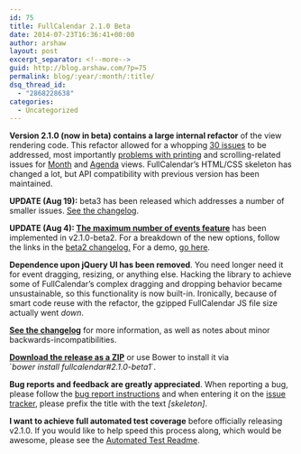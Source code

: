 ```yaml
---
id: 75
title: FullCalendar 2.1.0 Beta
date: 2014-07-23T16:36:41+00:00
author: arshaw
layout: post
excerpt_separator: <!--more-->
guid: http://blog.arshaw.com/?p=75
permalink: blog/:year/:month/:title/
dsq_thread_id:
  - "2868228638"
categories:
  - Uncategorized
---
```

**Version 2.1.0 (now in beta) contains a large internal refactor** of the view rendering code. This refactor allowed for a whopping [30 issues](https://code.google.com/p/fullcalendar/issues/list?can=2&q=milestone=skeleton) to be addressed, most importantly [problems with printing](https://code.google.com/p/fullcalendar/issues/detail?id=35) and scrolling-related issues for [Month](https://code.google.com/p/fullcalendar/issues/detail?id=728) and [Agenda](https://code.google.com/p/fullcalendar/issues/detail?id=521) views. FullCalendar&#8217;s HTML/CSS skeleton has changed a lot, but API compatibility with previous version has been maintained.<!--more-->

**UPDATE (Aug 19):** beta3 has been released which addresses a number of smaller issues. [See the changelog](https://github.com/arshaw/fullcalendar/releases/tag/v2.1.0-beta3).

**UPDATE (Aug 4): [The maximum number of events feature](https://code.google.com/p/fullcalendar/issues/detail?id=304)** has been implemented in v2.1.0-beta2. For a breakdown of the new options, follow the links in the [beta2 changelog.](https://github.com/arshaw/fullcalendar/releases/tag/v2.1.0-beta2) For a demo, [go here](http://arshaw.com/js/fullcalendar-2.1.0-beta2/demos/agenda-views.html).

**Dependence upon jQuery UI has been removed**. You need longer need it for event dragging, resizing, or anything else. Hacking the library to achieve some of FullCalendar&#8217;s complex dragging and dropping behavior became unsustainable, so this functionality is now built-in. Ironically, because of smart code reuse with the refactor, the gzipped FullCalendar JS file size actually went _down_.

**[See the changelog](https://github.com/arshaw/fullcalendar/releases)** for more information, as well as notes about minor backwards-incompatibilities.

**[Download the release as a ZIP](https://github.com/arshaw/fullcalendar/releases/download/v2.1.0-beta1/fullcalendar-2.1.0-beta1.zip)** or use Bower to install it via  
\`_bower install fullcalendar#2.1.0-beta1_\`.

**Bug reports and feedback are greatly appreciated**. When reporting a bug, please follow the [bug report instructions](http://arshaw.com/fullcalendar/wiki/Reporting-Bugs/) and when entering it on the [issue tracker](https://code.google.com/p/fullcalendar/issues/list), please prefix the title with the text _[skeleton]_.

**I want to achieve full automated test coverage** before officially releasing v2.1.0. If you would like to help speed this process along, which would be awesome, please see the [Automated Test Readme](https://github.com/arshaw/fullcalendar/wiki/Automated-Tests).

&nbsp;
